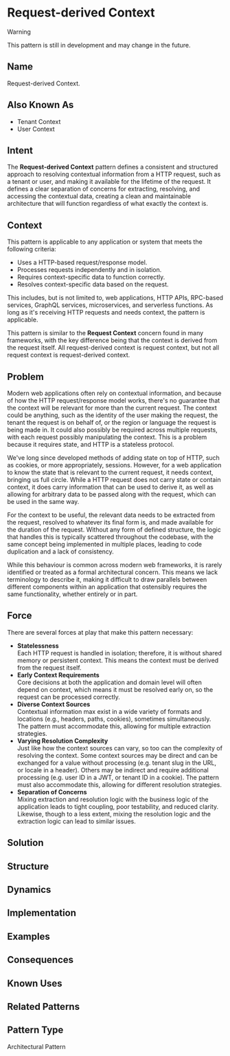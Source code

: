 # Request-derived Context

> [!WARNING]
> This pattern is still in development and may change in the future.

## Name

Request-derived Context.

## Also Known As

- Tenant Context
- User Context

## Intent

The **Request-derived Context** pattern defines a consistent and structured approach to resolving contextual information
from a HTTP request, such as a tenant or user, and making it available for the lifetime of the request.
It defines a clear separation of concerns for extracting, resolving, and accessing the contextual data, creating a clean
and maintainable architecture that will function regardless of what exactly the context is.

## Context

This pattern is applicable to any application or system that meets the following criteria:

- Uses a HTTP-based request/response model.
- Processes requests independently and in isolation.
- Requires context-specific data to function correctly.
- Resolves context-specific data based on the request.

This includes, but is not limited to, web applications, HTTP APIs, RPC-based services, GraphQL services, microservices,
and serverless functions.
As long as it's receiving HTTP requests and needs context, the pattern is applicable.

This pattern is similar to the **Request Context** concern found in many frameworks, with the key difference being
that the context is derived from the request itself.
All request-derived context is request context, but not all request context is request-derived context.

## Problem

Modern web applications often rely on contextual information, and because of how the HTTP request/response model works,
there's no guarantee that the context will be relevant for more than the current request.
The context could be anything, such as the identity of the user making the request, the tenant the request is on
behalf of, or the region or language the request is being made in.
It could also possibly be required across multiple requests, with each request possibly manipulating the context.
This is a problem because it requires state, and HTTP is a stateless protocol.

We've long since developed methods of adding state on top of HTTP, such as cookies, or more appropriately, sessions.
However, for a web application to know the state that is relevant to the current request, it needs context, bringing us
full circle.
While a HTTP request does not carry state or contain context, it does carry information that can be used to derive it,
as well as allowing for arbitrary data to be passed along with the request, which can be used in the same way.

For the context to be useful, the relevant data needs to be extracted from the request, resolved to whatever its final
form is, and made available for the duration of the request.
Without any form of defined structure, the logic that handles this is typically scattered throughout the codebase, with
the same concept being implemented in multiple places, leading to code duplication and a lack of consistency.

While this behaviour is common across modern web frameworks, it is rarely identified or treated as a formal 
architectural concern.
This means we lack terminology to describe it, making it difficult to draw parallels between different components
within an application that ostensibly requires the same functionality, whether entirely or in part.

## Force

There are several forces at play that make this pattern necessary:

- **Statelessness** <br/>
  Each HTTP request is handled in isolation; therefore, it is without shared memory or persistent context.
  This means the context must be derived from the request itself.
- **Early Context Requirements** <br/>
  Core decisions at both the application and domain level will often depend on context, which means it must be 
  resolved early on, so the request can be processed correctly.
- **Diverse Context Sources** <br/>
  Contextual information max exist in a wide variety of formats and locations (e.g., headers, paths, cookies), 
  sometimes simultaneously.
  The pattern must accommodate this, allowing for multiple extraction strategies.
- **Varying Resolution Complexity** <br/>
  Just like how the context sources can vary, so too can the complexity of resolving the context.
  Some context sources may be direct and can be exchanged for a value without processing (e.g. tenant slug in the 
  URL, or locale in a header).
  Others may be indirect and require additional processing (e.g. user ID in a JWT, or tenant ID in a cookie).
  The pattern must also accommodate this, allowing for different resolution strategies.
- **Separation of Concerns** <br/>
  Mixing extraction and resolution logic with the business logic of the application leads to tight coupling, poor 
  testability, and reduced clarity.
  Likewise, though to a less extent, mixing the resolution logic and the extraction logic can lead to similar issues.

## Solution

## Structure

## Dynamics

## Implementation

## Examples

## Consequences

## Known Uses

## Related Patterns

## Pattern Type

Architectural Pattern
